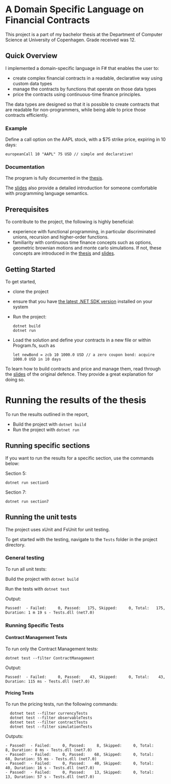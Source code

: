 # A Domain Specific Language on Financial Contracts
This project is a part of my bachelor thesis at the Department of Computer Science at University of Copenhagen. Grade received was 12.

## Quick Overview
I implemented a domain-specific language in F# that enables the user to:
* create complex financial contracts in a readable, declarative way using custom data types
* manage the contracts by functions that operate on those data types
* price the contracts using continuous-time finance principles.

The data types are designed so that it is possible to create contracts that are readable for non-programmers, while being able to price those contracts efficiently.

### Example
Define a call option on the AAPL stock, with a $75 strike price, expiring in 10 days:
```
europeanCall 10 "AAPL" 75 USD // simple and declarative!
```

### Documentation
The program is fully documented in the [thesis](https://github.com/KNS00/A-DSL-on-Financial-Contracts/blob/main/thesis.pdf). 

The [slides](https://github.com/KNS00/A-DSL-on-Financial-Contracts/blob/main/presentation.pdf) also provide a detailed introduction for someone comfortable with programming language semantics.

## Prerequisites
To contribute to the project, the following is highly beneficial:
* experience with functional programming, in particular discriminated unions, recursion and higher-order functions.
* familiarity with continuous time finance concepts such as options, geometric brownian motions and monte carlo simulations. If not, these concepts are introduced in the [thesis](https://github.com/KNS00/A-DSL-on-Financial-Contracts/blob/main/thesis.pdf) and [slides](https://github.com/KNS00/A-DSL-on-Financial-Contracts/blob/main/presentation.pdf).



## Getting Started
To get started, 
* clone the project
* ensure that you have [the latest .NET SDK version](https://dotnet.microsoft.com/en-us/download) installed on your system
* Run the project:

  ```
  dotnet build
  dotnet run 
  ```

* Load the solution and define your contracts in a new file or within Program.fs, such as
  ```
  let newBond = zcb 10 1000.0 USD // a zero coupon bond: acquire 1000.0 USD in 10 days
  ```


To learn how to build contracts and price and manage them, read through the [slides](https://github.com/KNS00/A-DSL-on-Financial-Contracts/blob/main/presentation.pdf) of the original defence. They provide a great explanation for doing so.


# Running the results of the thesis
To run the results outlined in the report,

* Build the project with ``dotnet build``
* Run the project with ``dotnet run``

## Running specific sections
If you want to run the results for a specific section, use the commands below:

Section 5:

```
dotnet run section5
```

Section 7:

```
dotnet run section7
```

## Running the unit tests
The project uses xUnit and FsUnit for unit testing. 

To get started with the testing, navigate to the `Tests` folder in the project directory.

### General testing

To run all unit tests: 

Build the project with ``dotnet build``

Run the tests with
``dotnet test``

Output:

```
Passed!  - Failed:     0, Passed:   175, Skipped:     0, Total:   175, Duration: 1 m 19 s - Tests.dll (net7.0)
```

### Running Specific Tests

#### Contract Management Tests

To run only the Contract Management tests: 

```
dotnet test --filter ContractManagement
```

Output:

```
Passed!  - Failed:     0, Passed:    43, Skipped:     0, Total:    43, Duration: 115 ms - Tests.dll (net7.0)
```

#### Pricing Tests

To run the pricing tests, run the following commands:

```
  dotnet test --filter currencyTests
  dotnet test --filter observableTests
  dotnet test --filter contractTests
  dotnet test --filter simulationTests
```

Outputs:

```
- Passed!  - Failed:     0, Passed:     8, Skipped:     0, Total:     8, Duration: 8 ms - Tests.dll (net7.0)
- Passed!  - Failed:     0, Passed:    68, Skipped:     0, Total:    68, Duration: 55 ms - Tests.dll (net7.0)
- Passed!  - Failed:     0, Passed:    40, Skipped:     0, Total:    40, Duration: 16 s - Tests.dll (net7.0)
- Passed!  - Failed:     0, Passed:    13, Skipped:     0, Total:    13, Duration: 57 s - Tests.dll (net7.0)
```

